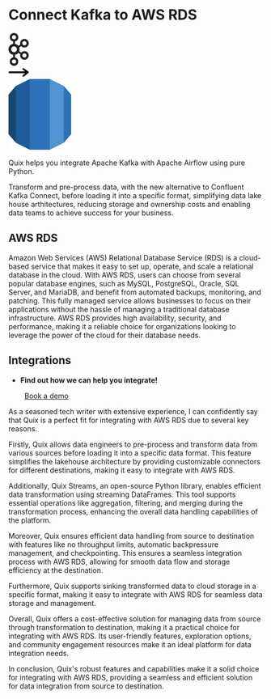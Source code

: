 # Connect Kafka to AWS RDS

<div class="connect-images cards blog-grid-card" markdown>
<div>
<img src="../images/kafka_logo.png" width="40px" />
</div>
<div>
<img src="../images/arrow.svg" width="40px" />
</div>
<div>
<img src="./images/aws-rds_1.jpg" />
</div>
</div>

Quix helps you integrate Apache Kafka with Apache Airflow using pure Python.

Transform and pre-process data, with the new alternative to Confluent Kafka Connect, before loading it into a specific format, simplifying data lake house arthitectures, reducing storage and ownership costs and enabling data teams to achieve success for your business.

## AWS RDS

Amazon Web Services (AWS) Relational Database Service (RDS) is a cloud-based service that makes it easy to set up, operate, and scale a relational database in the cloud. With AWS RDS, users can choose from several popular database engines, such as MySQL, PostgreSQL, Oracle, SQL Server, and MariaDB, and benefit from automated backups, monitoring, and patching. This fully managed service allows businesses to focus on their applications without the hassle of managing a traditional database infrastructure. AWS RDS provides high availability, security, and performance, making it a reliable choice for organizations looking to leverage the power of the cloud for their database needs.

## Integrations

<div class="grid cards" markdown>

- __Find out how we can help you integrate!__

    <a class="md-button md-button--primary" href="https://share.hsforms.com/1iW0TmZzKQMChk0lxd_tGiw4yjw2?__hstc=175542013.2303933fbd746c0ac86d9ccbe9bc9100.1728383268831.1729603416735.1729620918855.31&__hssc=175542013.1.1729620918855&__hsfp=2132701734" target="_blank" style="margin:.5rem;">Book a demo</a>

</div>


As a seasoned tech writer with extensive experience, I can confidently say that Quix is a perfect fit for integrating with AWS RDS due to several key reasons.

Firstly, Quix allows data engineers to pre-process and transform data from various sources before loading it into a specific data format. This feature simplifies the lakehouse architecture by providing customizable connectors for different destinations, making it easy to integrate with AWS RDS.

Additionally, Quix Streams, an open-source Python library, enables efficient data transformation using streaming DataFrames. This tool supports essential operations like aggregation, filtering, and merging during the transformation process, enhancing the overall data handling capabilities of the platform.

Moreover, Quix ensures efficient data handling from source to destination with features like no throughput limits, automatic backpressure management, and checkpointing. This ensures a seamless integration process with AWS RDS, allowing for smooth data flow and storage efficiency at the destination.

Furthermore, Quix supports sinking transformed data to cloud storage in a specific format, making it easy to integrate with AWS RDS for seamless data storage and management.

Overall, Quix offers a cost-effective solution for managing data from source through transformation to destination, making it a practical choice for integrating with AWS RDS. Its user-friendly features, exploration options, and community engagement resources make it an ideal platform for data integration needs.

In conclusion, Quix's robust features and capabilities make it a solid choice for integrating with AWS RDS, providing a seamless and efficient solution for data integration from source to destination.

